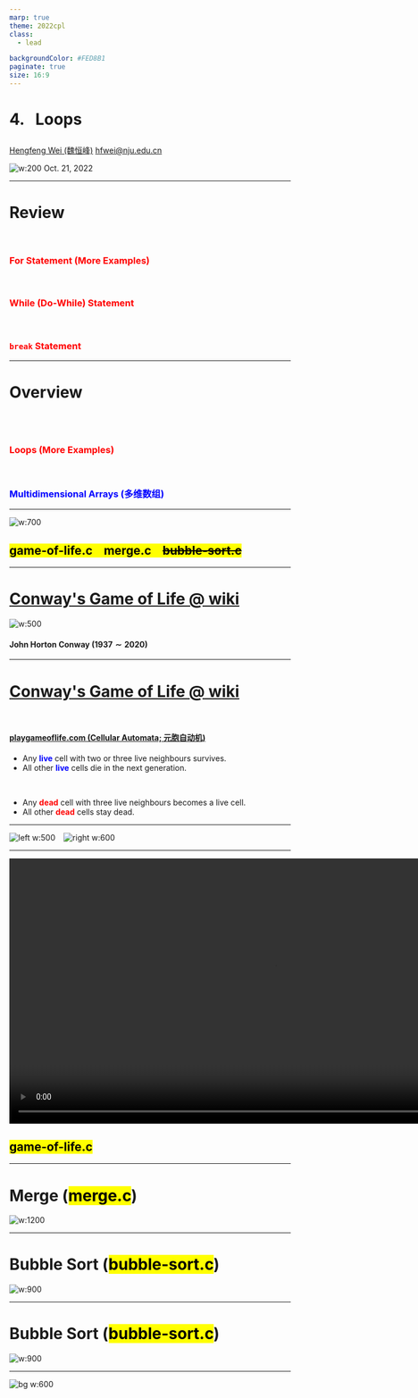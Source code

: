 ```yaml
---
marp: true
theme: 2022cpl
class:
  - lead

backgroundColor: #FED8B1
paginate: true
size: 16:9
---
```

# <p id = "small-caps">4. &nbsp; Loops</p>

[Hengfeng Wei (魏恒峰)](https://hengxin.github.io/)
hfwei@nju.edu.cn

![w:200](figs/C.png)
Oct. 21, 2022

---
# Review
<br>

<font color = red>

### For Statement (More Examples)
<br>

### While (Do-While) Statement
<br>

### `break` Statement
</font>

---
# Overview
<br>
<br>

### <font color = red>Loops (More Examples)</font>
<br>

### <font color = blue>Multidimensional Arrays (多维数组)</font>

---
![w:700](figs/lets-code.jpeg)

## <mark>game-of-life.c &ensp; merge.c &ensp; <del>bubble-sort.c</del></mark>

---
# [Conway's Game of Life @ wiki](https://en.wikipedia.org/wiki/Conway%27s_Game_of_Life)

![w:500](figs/Conway.jpg)
#### John Horton Conway ($1937 \sim 2020$)

---
# [Conway's Game of Life @ wiki](https://en.wikipedia.org/wiki/Conway%27s_Game_of_Life)
<br>

#### [playgameoflife.com (Cellular Automata; 元胞自动机)](https://playgameoflife.com/)

* Any <font color = blue>**live**</font> cell with two or three live neighbours survives.
* All other <font color = blue>**live**</font> cells die in the next generation.
<br>

* Any <font color = red>**dead**</font> cell with three live neighbours becomes a live cell.
* All other <font color = red>**dead**</font> cells stay dead.

---
![left w:500](figs/Gospers-glider-gun.gif) &ensp; ![right w:600](figs/breeder.gif)

---
<video control width = "950"> <source src="videos/Conway-Game-of-Life.mp4" type = "video/mp4"> </video>

## <mark>game-of-life.c</mark>

---
# Merge (<mark>merge.c</mark>)

![w:1200](figs/merge-arrays.png)

---
# Bubble Sort (<mark>bubble-sort.c</mark>)

![w:900](figs/bubble-sort.png)

---
# Bubble Sort (<mark>bubble-sort.c</mark>)

![w:900](figs/bubble-sort-wiki.gif)

---
![bg w:600](figs/see-you.jpeg)